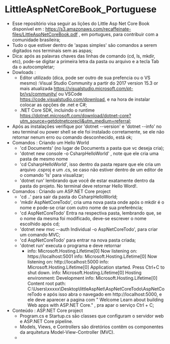 # LittleAspNetCoreBook_Portuguese
- Esse repositório visa seguir as lições do Little Asp Net Core Book disponível em : https://s3.amazonaws.com/recaffeinate-files/LittleAspNetCoreBook.pdf , em portugues, para contribuir com a comunidade brasileira;
- Tudo o que estiver dentro de 'aspas simples' são comandos a serem digitados nos terminais sem as aspas;
- Dica: após as palavras chaves das linhas de comando (cd, ls, mkdir, etc), pode-se digitar a primeira letra da pasta ou arquivo e a tecla Tab da o autocompletar;
- Dowloads :  
  - Editor utilizado (dica, pode ser outro de sua prefencia ou o VS mesmo) :Visual Studio Community  a partir do 2017 version 15.3 or mais atualizada https://visualstudio.microsoft.com/pt-br/vs/community/  ou  VSCode https://code.visualstudio.com/download, e na hora de instalar colocar as opções de .net e C#;
  - .NET Core SDK, incluindo o runtime https://dotnet.microsoft.com/download/dotnet-core?utm_source=getdotnetcorecli&utm_medium=referral;
- Após as instalações verifique por 'dotnet --version' e 'dotnet --info' no seu terminal ou power shell se ele foi instalado corretamente, se ele não retornar nenum erro ou comando desconhecido, está ok;
- Comandos : Criando um Hello World
  - 'cd Documents' (no lugar de Documents a pasta que vc deseja cria);
  - 'dotnet new console -o CsharpHelloWorld' , note que ele cria uma pasta de mesmo nome
  - 'cd CsharpHelloWorld',  isso dentro da pasta repare que ele cria um arquivo .csproj e um .cs, se caso não estiver dentro de um editor de o comando 'ls' para visualizar;
  - 'dotnet run' lembrando que você de estar exatamente dentro da pasta do projeto. No terminal deve retornar Hello Word!.
- Comandos : Criando um ASP.NET Core project
  - 'cd ..' para sair da pasta do CsharpHelloWorld;
  - 'mkdir AspNetCoreTodo', cria uma nova pasta onde após o mkdir é o nome e pode-se criar com outro nome de sua preferência;
  - 'cd AspNetCoreTodo' Entra na respectiva pasta, lembrando que, se o nome da mesma foi modificado, deve-se escrever o nome escolhido após cd;
  - 'dotnet new mvc --auth Individual -o AspNetCoreTodo', para criar um comando MVC;
  - 'cd AspNetCoreTodo' para entrar na nova pasta criada;
  - 'dotnet run' executa o programa e deve retornar
    - info: Microsoft.Hosting.Lifetime[0]
      Now listening on: https://localhost:5001
      info: Microsoft.Hosting.Lifetime[0]
      Now listening on: http://localhost:5000
      info: Microsoft.Hosting.Lifetime[0]
      Application started. Press Ctrl+C to shut down.
      info: Microsoft.Hosting.Lifetime[0]
      Hosting environment: Development
      info: Microsoft.Hosting.Lifetime[0]
      Content root path: C:\Users\xxxxx\Desktop\littleAspNet\AspNetCoreTodo\AspNetCoreTodo
   e após isso abra o navegado em http://localhost:5000, e ele deve aparecer a pagina com " Welcome Learn about building Web apps with ASP.NET Core." , pra apar o serviço
   Ctrl + C;
 - Conteúdo : ASP.NET Core project
   - Program.cs e Startup.cs são classes que configuram o servidor web e ASP.NET Core pipeline.
   - Models, Views, e Controllers são diretórios contêm os componentes da arquitetura Model-View-Controller (MVC).
   - 
   
  
 
